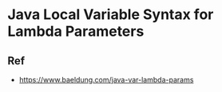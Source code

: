 # Java Local Variable Syntax for Lambda Parameters


## Ref
* https://www.baeldung.com/java-var-lambda-params
